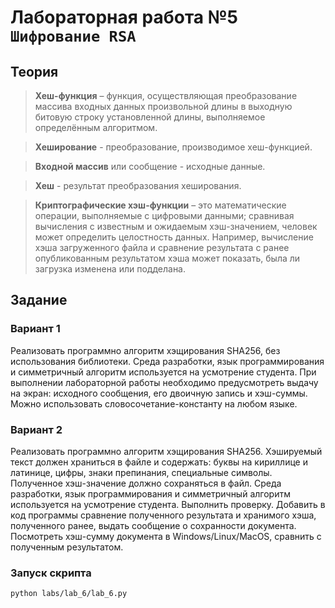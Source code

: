 # Лабораторная работа №5 `Шифрование RSA`

## Теория

> **Хеш-функция** – функция, осуществляющая преобразование массива входных данных произвольной длины в выходную битовую строку установленной длины, выполняемое определённым алгоритмом.

> **Хеширование** - преобразование, производимое хеш-функцией.

> **Входной массив** или сообщение - исходные данные.

> **Хеш** - результат преобразования хеширования.

> **Криптографические хэш-функции** – это математические операции, выполняемые с цифровыми данными; сравнивая вычисления с известным и ожидаемым хэш-значением, человек может определить целостность данных. Например, вычисление хэша загруженного файла и сравнение результата с ранее опубликованным результатом хэша может показать, была ли загрузка изменена или подделана.

## Задание

### Вариант 1

Реализовать программно алгоритм хэщирования SHA256, без использования библиотеки. Среда разработки, язык программирования и симметричный алгоритм используется на усмотрение студента. При выполнении лабораторной работы необходимо предусмотреть выдачу на экран: исходного сообщения, его двоичную запись и хэш-суммы. Можно использовать словосочетание-константу на любом языке.

### Вариант 2

Реализовать программно алгоритм хэщирования SHA256. Хэшируемый текст должен храниться в файле и содержать: буквы на кириллице и латинице, цифры, знаки препинания, специальные символы. Полученное хэш-значение должно сохраняться в файл. Среда разработки, язык программирования и симметричный алгоритм используется на усмотрение студента.
Выполнить проверку.
Добавить в код программы сравнение полученного результата и хранимого хэша, полученного ранее, выдать сообщение о сохранности документа. Посмотреть хэш-сумму документа в Windows/Linux/MacOS, сравнить с полученным результатом.


### Запуск скрипта

```shell
python labs/lab_6/lab_6.py
```

